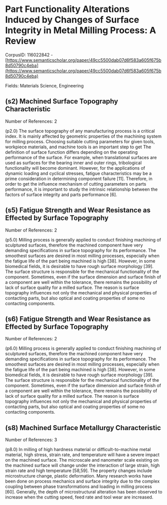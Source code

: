 # Part Functionality Alterations Induced by Changes of Surface Integrity in Metal Milling Process: A Review

CorpusID: 116022842 - [https://www.semanticscholar.org/paper/49cc5500dab07d6f583a605f675b8d50790c4eba](https://www.semanticscholar.org/paper/49cc5500dab07d6f583a605f675b8d50790c4eba)

Fields: Materials Science, Engineering

## (s2) Machined Surface Topography Characteristic
Number of References: 2

(p2.0) The surface topography of any manufacturing process is a critical index. It is mainly affected by geometric properties of the machining system for milling process. Choosing suitable cutting parameters for given tools, workpiece materials, and machine tools is an important step to get The definition of surface function differs depending on the operating performance of the surface. For example, when translational surfaces are used as surfaces for the bearing inner and outer rings, tribological functionality will become dominant. However, for the applications of dynamic loading and cyclical stresses, fatigue characteristics may be a prime consideration in determining component failure [11]. Therefore, in order to get the influence mechanism of cutting parameters on parts performance, it is important to study the intrinsic relationship between the factors of surface integrity and parts performance [6].
## (s5) Fatigue Strength and Wear Resistance as Effected by Surface Topography
Number of References: 2

(p5.0) Milling process is generally applied to conduct finishing machining of sculptured surfaces, therefore the machined component have very demanding specifications in surface topography for its performance. The smoothest surfaces are desired in most milling processes, especially when the fatigue life of the part being machined is high [38]. However, in some biomedical fields, it is desirable to have rough surface morphology [39]. The surface structure is responsible for the mechanical functionality of the component. Sometimes, even if the surface dimension and surface finish of a component are well within the tolerance, there remains the possibility of lack of surface quality for a milled surface. The reason is surface topography influences not only the mechanical and physical properties of contacting parts, but also optical and coating properties of some no contacting components.
## (s6) Fatigue Strength and Wear Resistance as Effected by Surface Topography
Number of References: 2

(p6.0) Milling process is generally applied to conduct finishing machining of sculptured surfaces, therefore the machined component have very demanding specifications in surface topography for its performance. The smoothest surfaces are desired in most milling processes, especially when the fatigue life of the part being machined is high [38]. However, in some biomedical fields, it is desirable to have rough surface morphology [39]. The surface structure is responsible for the mechanical functionality of the component. Sometimes, even if the surface dimension and surface finish of a component are well within the tolerance, there remains the possibility of lack of surface quality for a milled surface. The reason is surface topography influences not only the mechanical and physical properties of contacting parts, but also optical and coating properties of some no contacting components.
## (s8) Machined Surface Metallurgy Characteristic
Number of References: 3

(p8.0) In milling of high hardness material or difficult-to-machine metal material, high stress, strain rate, and temperature will have a severe impact on the machined surface. The microscale and nanometer scale existing on the machined surface will change under the interaction of large strain, high strain rate and high temperature [58,59]. The property changes include microstructure change, plastic deformation. Many research works have been done on process mechanics and surface integrity due to the complex coupling between phase transformations and loading in milling process [60]. Generally, the depth of microstructural alteration has been observed to increase when the cutting speed, feed rate and tool wear are increased.
